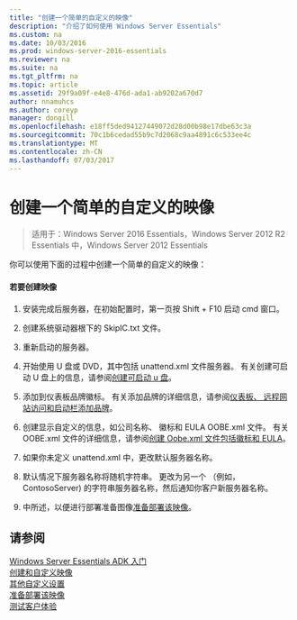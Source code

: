 ```yaml
---
title: "创建一个简单的自定义的映像"
description: "介绍了如何使用 Windows Server Essentials"
ms.custom: na
ms.date: 10/03/2016
ms.prod: windows-server-2016-essentials
ms.reviewer: na
ms.suite: na
ms.tgt_pltfrm: na
ms.topic: article
ms.assetid: 29f9a09f-e4e8-476d-ada1-ab9202a670d7
author: nnamuhcs
ms.author: coreyp
manager: dongill
ms.openlocfilehash: e18ff5ded94127449072d28d00b98e17dbe63c3a
ms.sourcegitcommit: 70c1b6cedad55b9c7d2068c9aa4891c6c533ee4c
ms.translationtype: MT
ms.contentlocale: zh-CN
ms.lasthandoff: 07/03/2017
---
```

# <a name="create-a-simple-customized-image"></a>创建一个简单的自定义的映像

>适用于：Windows Server 2016 Essentials，Windows Server 2012 R2 Essentials 中，Windows Server 2012 Essentials

你可以使用下面的过程中创建一个简单的自定义的映像：  
  
#### <a name="to-create-the-image"></a>若要创建映像  
  
1.  安装完成后服务器，在初始配置时，第一页按 Shift + F10 启动 cmd 窗口。  
  
2.  创建系统驱动器根下的 SkipIC.txt 文件。  
  
3.  重新启动的服务器。  
  
4.  开始使用 U 盘或 DVD，其中包括 unattend.xml 文件服务器。 有关创建可启动 U 盘上的信息，请参阅[创建可启动 u 盘](Create-a-Bootable-USB-Flash-Drive.md)。  
  
5.  添加到仪表板品牌徽标。 有关添加品牌的详细信息，请参阅[仪表板、 远程网站访问和启动栏添加品牌](Add-Branding-to-the-Dashboard--Remote-Web-Access--and-Launchpad.md)。  
  
6.  创建显示自定义的信息，如公司名称、 徽标和 EULA OOBE.xml 文件。 有关 OOBE.xml 文件的详细信息，请参阅[创建 Oobe.xml 文件包括徽标和 EULA](Create-the-Oobe.xml-File-Including-Logo-and-EULA.md)。  
  
7.  如果你未定义 unattend.xml 中，更改默认服务器名称。  
  
8.  默认情况下服务器名称将随机字符串。 更改为另一个 （例如，ContosoServer) 的字符串服务器名称，然后通知你客户新服务器名称。  
  
9. 中所述，以便进行部署准备图像[准备部署该映像](Preparing-the-Image-for-Deployment.md)。  
  
## <a name="see-also"></a>请参阅  
 [Windows Server Essentials ADK 入门](Getting-Started-with-the-Windows-Server-Essentials-ADK.md)   
 [创建和自定义映像](Creating-and-Customizing-the-Image.md)   
 [其他自定义设置](Additional-Customizations.md)   
 [准备部署该映像](Preparing-the-Image-for-Deployment.md)   
 [测试客户体验](Testing-the-Customer-Experience.md)